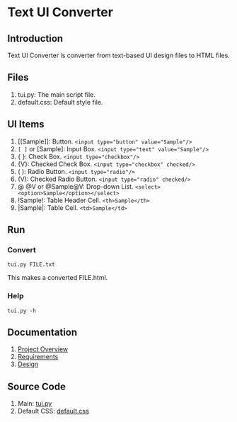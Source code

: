 # Text UI Converter

## Introduction

Text UI Converter is converter from text-based UI design files to HTML files.

## Files

1. tui.py: The main script file.
1. default.css: Default style file.

## UI Items

1. [[Sample]]: Button. `<input type="button" value="Sample"/>`
1. `[ ]` or [Sample]: Input Box. `<input type="text" value="Sample"/>`
1. { }: Check Box. `<input type="checkbox"/>`
1. {V}: Checked Check Box. `<input type="checkbox" checked/>`
1. ( ): Radio Button. `<input type="radio"/>`
1. (V): Checked Radio Button. `<input type="radio" checked/>`
1. @ @V or @Sample@V: Drop-down List. `<select><option>Sample</option></select>`
1. !Sample!: Table Header Cell. `<th>Sample</th>`
1. |Sample|: Table Cell. `<td>Sample</td>`

## Run

### Convert

`tui.py FILE.txt`

This makes a converted FILE.html.

### Help

`tui.py -h`

## Documentation

1. [Project Overview](docs/010_project_overview.md)
1. [Requirements](docs/030_requirements.md)
1. [Design](docs/120_design.md)

## Source Code

1. Main: [tui.py](src/tui.py)
1. Default CSS: [default.css](src/default.css)
